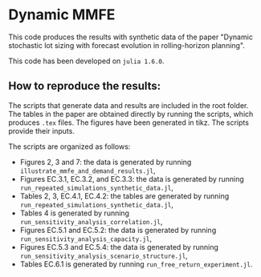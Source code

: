 # Dynamic MMFE
This code produces the results with synthetic data of the paper "Dynamic stochastic lot sizing with forecast evolution in
rolling-horizon planning".

This code has been developed on `julia 1.6.0`.

## How to reproduce the results:
The scripts that generate data and results are included in the root folder. The tables in the paper are obtained directly by running the scripts, which produces `.tex` files. The figures have been generated in tikz. The scripts provide their inputs.

The scripts are organized as follows:
* Figures 2, 3 and 7: the data is generated by running `illustrate_mmfe_and_demand_results.jl`,
* Figures EC.3.1, EC.3.2, and EC.3.3: the data is generated by running `run_repeated_simulations_synthetic_data.jl`,
* Tables 2, 3, EC.4.1, EC.4.2: the tables are generated by running `run_repeated_simulations_synthetic_data.jl`,
* Tables 4 is generated by running `run_sensitivity_analysis_correlation.jl`,
* Figures EC.5.1 and EC.5.2: the data is generated by running `run_sensitivity_analysis_capacity.jl`,
* Figures EC.5.3 and EC.5.4: the data is generated by running `run_sensitivity_analysis_scenario_structure.jl`,
* Tables EC.6.1 is generated by running `run_free_return_experiment.jl`.

